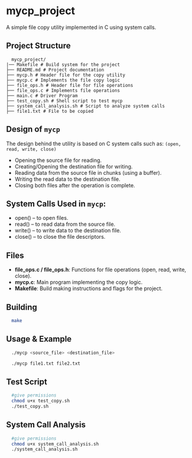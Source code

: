 # mycp_project

A simple file copy utility implemented in C using system calls.

## Project Structure

```
  mycp_project/
|── Makefile # Build system for the project
├── README.md # Project documentation
├── mycp.h # Header file for the copy utility
├── mycp.c # Implements the file copy logic
├── file_ops.h # Header file for file operations
├── file_ops.c # Implements file operations
├── main.c # Driver Program
├── test_copy.sh # Shell script to test mycp
├── system_call_analysis.sh # Script to analyze system calls
├── file1.txt # File to be copied
```
## Design of ```mycp```
The design behind the utility is based on C system calls such as: ```(open, read, write, close)```
- Opening the source file for reading.
- Creating/Opening the destination file for writing.
- Reading data from the source file in chunks (using a buffer).
- Writing the read data to the destination file.
- Closing both files after the operation is complete.

## System Calls Used in ```mycp```:

- open() – to open files.
- read() – to read data from the source file.
- write() – to write data to the destination file.
- close() – to close the file descriptors.
## Files

- **file_ops.c / file_ops.h**: Functions for file operations (open, read, write, close).
- **mycp.c**: Main program implementing the copy logic.
- **Makefile**: Build making instructions and flags for the project.

## Building

```sh
  make
```

## Usage & Example

```sh
  ./mycp <source_file> <destination_file>

  ./mycp file1.txt file2.txt
```

## Test Script
```sh
  #give permissions
  chmod u+x test_copy.sh
  ./test_copy.sh
```

## System Call Analysis
```sh
  #give permissions
  chmod u+x system_call_analysis.sh
  ./system_call_analysis.sh
```
